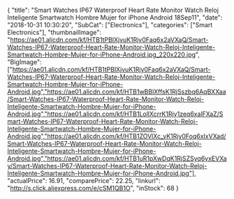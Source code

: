 {
	"title": "Smart Watches IP67 Waterproof Heart Rate Monitor Watch Reloj Inteligente Smartwatch Hombre Mujer for iPhone Android 18Sep11",
	"date": "2018-10-31 10:30:20",
	"SubCat": ["Electronics"],
	"categories": ["Smart Electronics"],
	"thumbnailImage": "https://ae01.alicdn.com/kf/HTB1tPBlXjvuK1Rjy0Faq6x2aVXaQ/Smart-Watches-IP67-Waterproof-Heart-Rate-Monitor-Watch-Reloj-Inteligente-Smartwatch-Hombre-Mujer-for-iPhone-Android.jpg_220x220.jpg",
	"BigImage": ["https://ae01.alicdn.com/kf/HTB1tPBlXjvuK1Rjy0Faq6x2aVXaQ/Smart-Watches-IP67-Waterproof-Heart-Rate-Monitor-Watch-Reloj-Inteligente-Smartwatch-Hombre-Mujer-for-iPhone-Android.jpg","https://ae01.alicdn.com/kf/HTB1wBBlXffsK1RjSszbq6AqBXXaa/Smart-Watches-IP67-Waterproof-Heart-Rate-Monitor-Watch-Reloj-Inteligente-Smartwatch-Hombre-Mujer-for-iPhone-Android.jpg","https://ae01.alicdn.com/kf/HTB1LollXcrrK1Rjy1zeq6xalFXaZ/Smart-Watches-IP67-Waterproof-Heart-Rate-Monitor-Watch-Reloj-Inteligente-Smartwatch-Hombre-Mujer-for-iPhone-Android.jpg","https://ae01.alicdn.com/kf/HTB1ZOVlXc_vK1Rjy0Foq6xIxVXad/Smart-Watches-IP67-Waterproof-Heart-Rate-Monitor-Watch-Reloj-Inteligente-Smartwatch-Hombre-Mujer-for-iPhone-Android.jpg","https://ae01.alicdn.com/kf/HTB1uR1pXwDqK1RjSZSyq6yxEVXay/Smart-Watches-IP67-Waterproof-Heart-Rate-Monitor-Watch-Reloj-Inteligente-Smartwatch-Hombre-Mujer-for-iPhone-Android.jpg"],
	"actualPrice": 16.91,
	"comparePrice": 22.25,
	"linkurl": "http://s.click.aliexpress.com/e/cSM1QB1O",
	"inStock": 68
}
